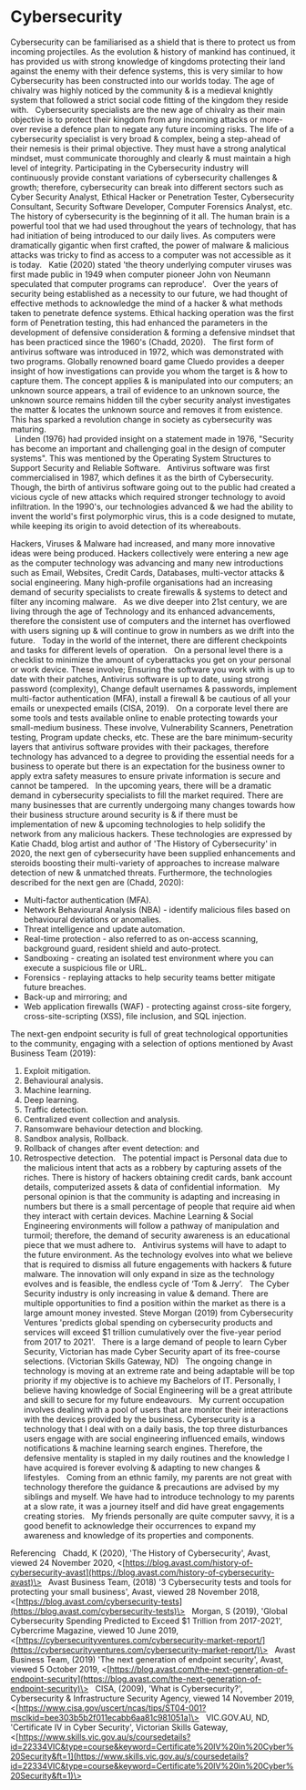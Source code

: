# Cybersecurity

Cybersecurity can be familiarised as a shield that is there to protect us from incoming projectiles. As the evolution & history of mankind has continued, it has provided us with strong knowledge of kingdoms protecting their land against the enemy with their defence systems, this is very similar to how Cybersecurity has been constructed into our worlds today. The age of chivalry was highly noticed by the community & is a medieval knightly system that followed a strict social code fitting of the kingdom they reside with. 
 
Cybersecurity specialists are the new age of chivalry as their main objective is to protect their kingdom from any incoming attacks or more-over revise a defence plan to negate any future incoming risks. The life of a cybersecurity specialist is very broad & complex, being a step-ahead of their nemesis is their primal objective. They must have a strong analytical mindset, must communicate thoroughly and clearly & must maintain a high level of integrity. Participating in the Cybersecurity industry will continuously provide constant variations of cybersecurity challenges & growth; therefore, cybersecurity can break into different sectors such as Cyber Security Analyst, Ethical Hacker or Penetration Tester, Cybersecurity Consultant, Security Software Developer, Computer Forensics Analyst, etc.
 
The history of cybersecurity is the beginning of it all. The human brain is a powerful tool that we had used throughout the years of technology, that has had initiation of being introduced to our daily lives. As computers were dramatically gigantic when first crafted, the power of malware & malicious attacks was tricky to find as access to a computer was not accessible as it is today. 
 
Katie (2020) stated 'the theory underlying computer viruses was first made public in 1949 when computer pioneer John von Neumann speculated that computer programs can reproduce'.
 
Over the years of security being established as a necessity to our future, we had thought of effective methods to acknowledge the mind of a hacker & what methods taken to penetrate defence systems. Ethical hacking operation was the first form of Penetration testing, this had enhanced the parameters in the development of defensive consideration & forming a defensive mindset that has been practiced since the 1960's (Chadd, 2020).
 
The first form of antivirus software was introduced in 1972, which was demonstrated with two programs. Globally renowned board game Cluedo provides a deeper insight of how investigations can provide you whom the target is & how to capture them. The concept applies & is manipulated into our computers; an unknown source appears, a trail of evidence to an unknown source, the unknown source remains hidden till the cyber security analyst investigates the matter & locates the unknown source and removes it from existence. This has sparked a revolution change in society as cybersecurity was maturing.  
 
Linden (1976) had provided insight on a statement made in 1976, "Security has become an important and challenging goal in the design of computer systems". This was mentioned by the Operating System Structures to Support Security and Reliable Software. 
 
Antivirus software was first commercialised in 1987, which defines it as the birth of Cybersecurity. Though, the birth of antivirus software going out to the public had created a vicious cycle of new attacks which required stronger technology to avoid infiltration. In the 1990's, our technologies advanced & we had the ability to invent the world's first polymorphic virus, this is a code designed to mutate, while keeping its origin to avoid detection of its whereabouts. 

Hackers, Viruses & Malware had increased, and many more innovative ideas were being produced. Hackers collectively were entering a new age as the computer technology was advancing and many new introductions such as Email, Websites, Credit Cards, Databases, multi-vector attacks & social engineering. Many high-profile organisations had an increasing demand of security specialists to create firewalls & systems to detect and filter any incoming malware. 
 
As we dive deeper into 21st century, we are living through the age of Technology and its enhanced advancements, therefore the consistent use of computers and the internet has overflowed with users signing up & will continue to grow in numbers as we drift into the future. 
 
Today in the world of the internet, there are different checkpoints and tasks for different levels of operation. 
 
On a personal level there is a checklist to minimize the amount of cyberattacks you get on your personal or work device. These involve; Ensuring the software you work with is up to date with their patches, Antivirus software is up to date, using strong password (complexity), Change default usernames & passwords, implement multi-factor authentication (MFA), install a firewall & be cautious of all your emails or unexpected emails (CISA, 2019).
 
On a corporate level there are some tools and tests available online to enable protecting towards your small-medium business. These involve, Vulnerability Scanners, Penetration testing, Program update checks, etc. These are the bare minimum-security layers that antivirus software provides with their packages, therefore technology has advanced to a degree to providing the essential needs for a business to operate but there is an expectation for the business owner to apply extra safety measures to ensure private information is secure and cannot be tampered.
 
In the upcoming years, there will be a dramatic demand in cybersecurity specialists to fill the market required. There are many businesses that are currently undergoing many changes towards how their business structure around security is & if there must be implementation of new & upcoming technologies to help solidify the network from any malicious hackers. These technologies are expressed by Katie Chadd, blog artist and author of 'The History of Cybersecurity' in 2020, the next gen of cybersecurity have been supplied enhancements and steroids boosting their multi-variety of approaches to increase malware detection of new & unmatched threats. Furthermore, the technologies described for the next gen are (Chadd, 2020):
- Multi-factor authentication (MFA).
- Network Behavioural Analysis (NBA) - identify malicious files based on behavioural deviations or anomalies.
- Threat intelligence and update automation.
- Real-time protection - also referred to as on-access scanning, background guard, resident shield and auto-protect.
- Sandboxing - creating an isolated test environment where you can execute a suspicious file or URL.
- Forensics - replaying attacks to help security teams better mitigate future breaches.
- Back-up and mirroring; and 
- Web application firewalls (WAF) - protecting against cross-site forgery, cross-site-scripting (XSS), file inclusion, and SQL injection.
 



The next-gen endpoint security is full of great technological opportunities to the community, engaging with a selection of options mentioned by Avast Business Team (2019):
1. Exploit mitigation.
2. Behavioural analysis.
3. Machine learning.
4. Deep learning.
5. Traffic detection.
6. Centralized event collection and analysis.
7. Ransomware behaviour detection and blocking.
8. Sandbox analysis, Rollback.  
9. Rollback of changes after event detection: and 
10. Retrospective detection.
 
The potential impact is Personal data due to the malicious intent that acts as a robbery by capturing assets of the riches. There is history of hackers obtaining credit cards, bank account details, computerized assets & data of confidential information.
 
My personal opinion is that the community is adapting and increasing in numbers but there is a small percentage of people that require aid when they interact with certain devices. Machine Learning & Social Engineering environments will follow a pathway of manipulation and turmoil; therefore, the demand of security awareness is an educational piece that we must adhere to.
 
Antivirus systems will have to adapt to the future environment. As the technology evolves into what we believe that is required to dismiss all future engagements with hackers & future malware. The innovation will only expand in size as the technology evolves and is feasible, the endless cycle of ‘Tom & Jerry’.
 
The Cyber Security industry is only increasing in value & demand. There are multiple opportunities to find a position within the market as there is a large amount money invested. Steve Morgan (2019) from Cybersecurity Ventures 'predicts global spending on cybersecurity products and services will exceed $1 trillion cumulatively over the five-year period from 2017 to 2021'.
 
There is a large demand of people to learn Cyber Security, Victorian has made Cyber Security apart of its free-course selections. (Victorian Skills Gateway, ND) 
 
The ongoing change in technology is moving at an extreme rate and being adaptable will be top priority if my objective is to achieve my Bachelors of IT. Personally, I believe having knowledge of Social Engineering will be a great attribute and skill to secure for my future endeavours.
 
My current occupation involves dealing with a pool of users that are monitor their interactions with the devices provided by the business. Cybersecurity is a technology that I deal with on a daily basis, the top three disturbances users engage with are social engineering influenced emails, windows notifications & machine learning search engines. Therefore, the defensive mentality is stapled in my daily routines and the knowledge I have acquired is forever evolving & adapting to new changes & lifestyles. 
 
Coming from an ethnic family, my parents are not great with technology therefore the guidance & precautions are advised by my siblings and myself. We have had to introduce technology to my parents at a slow rate, it was a journey itself and did have great engagements creating stories. 
 
My friends personally are quite computer savvy, it is a good benefit to acknowledge their occurrences to expand my awareness and knowledge of its properties and components. 
 


Referencing
 
Chadd, K (2020), 'The History of Cybersecurity', Avast, viewed 24 November 2020, \<[https://blog.avast.com/history-of-cybersecurity-avast](https://blog.avast.com/history-of-cybersecurity-avast)\>
 
Avast Business Team, (2018) '3 Cybersecurity tests and tools for protecting your small business', Avast, viewed 28 November 2018, \<[https://blog.avast.com/cybersecurity-tests](https://blog.avast.com/cybersecurity-tests)\>
 
Morgan, S (2019), 'Global Cybersecurity Spending Predicted to Exceed $1 Trillion from 2017-2021', Cybercrime Magazine, viewed 10 June 2019, \<[https://cybersecurityventures.com/cybersecurity-market-report/](https://cybersecurityventures.com/cybersecurity-market-report/)\>
 
Avast Business Team, (2019) 'The next generation of endpoint security', Avast, viewed 5 October 2019, \<[https://blog.avast.com/the-next-generation-of-endpoint-security](https://blog.avast.com/the-next-generation-of-endpoint-security)\>
 
CISA, (2009), 'What is Cybersecurity?', Cybersecurity & Infrastructure Security Agency, viewed 14 November 2019, \<[https://www.cisa.gov/uscert/ncas/tips/ST04-001?msclkid=bee303b5b2f011ecabb6aa81c981051a]\>
 
VIC.GOV.AU, ND, 'Certificate IV in Cyber Security', Victorian Skills Gateway, \<[https://www.skills.vic.gov.au/s/coursedetails?id=22334VIC&type=course&keyword=Certificate%20IV%20in%20Cyber%20Security&ft=1](https://www.skills.vic.gov.au/s/coursedetails?id=22334VIC&type=course&keyword=Certificate%20IV%20in%20Cyber%20Security&ft=1)\>
